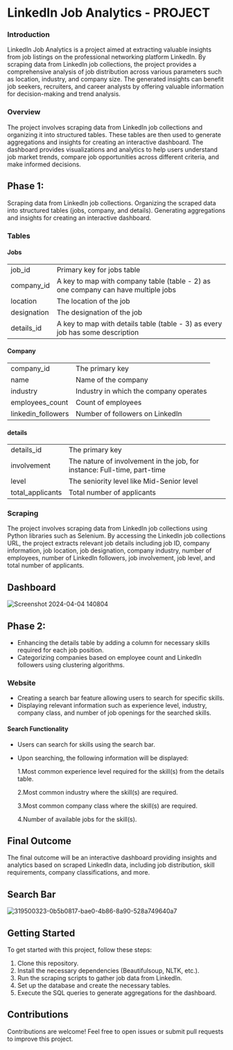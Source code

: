 # LinkedIn Job Analytics - PROJECT

### Introduction

LinkedIn Job Analytics is a project aimed at extracting valuable insights from job listings on the professional networking platform LinkedIn. By scraping data from LinkedIn job collections, the project provides a comprehensive analysis of job distribution across various parameters such as location, industry, and company size. The generated insights can benefit job seekers, recruiters, and career analysts by offering valuable information for decision-making and trend analysis.

### Overview

The project involves scraping data from LinkedIn job collections and organizing it into structured tables. These tables are then used to generate aggregations and insights for creating an interactive dashboard. The dashboard provides visualizations and analytics to help users understand job market trends, compare job opportunities across different criteria, and make informed decisions.

## Phase 1:

Scraping data from LinkedIn job collections.
Organizing the scraped data into structured tables (jobs, company, and details).
Generating aggregations and insights for creating an interactive dashboard.

### Tables

#### Jobs

|   |   |
| ------------ | ------------ |
| job_id  | Primary key for jobs table  |
|  company_id |  A key to map with company table (table - 2) as one company can have multiple jobs  |
|  location |   The location of the job |
| designation  |  The designation of the job |
| details_id  | A key to map with details table (table - 3) as every job has some description  |

#### Company
|   |   |
| ------------ | ------------ |
|  company_id |  The primary key |
|  name |  Name of the company |
| industry  |   Industry in which the company operates |
|  employees_count |  Count of employees |
| linkedin_followers  | Number of followers on LinkedIn  |

#### details
|   |   |
| ------------ | ------------ |
|  details_id |  The primary key |
|  involvement |  The nature of involvement in the job, for instance: Full-time, part-time  |
| level  |  The seniority level like Mid-Senior level |
| total_applicants  |  Total number of applicants |

### Scraping 
The project involves scraping data from LinkedIn job collections using Python libraries such as Selenium. By accessing the LinkedIn job collections URL, the project extracts relevant job details including job ID, company information, job location, job designation, company industry, number of employees, number of LinkedIn followers, job involvement, job level, and total number of applicants.

## Dashboard
![Screenshot 2024-04-04 140804](https://github.com/BIB-HACKER/linkedin-Job_Analytics/assets/87580111/f7660e31-0428-4a24-a61f-26eba434cf2a)

## Phase 2: 

- Enhancing the details table by adding a column for necessary skills required for each job 
   position.
- Categorizing companies based on employee count and LinkedIn followers using clustering 
  algorithms.

### Website
- Creating a search bar feature allowing users to search for specific skills.
- Displaying relevant information such as experience level, industry, company class, and number 
  of job openings for the searched skills.
#### Search Functionality
- Users can search for skills using the search bar.
- Upon searching, the following information will be displayed:

  1.Most common experience level required for the skill(s) from the details table.
  
  2.Most common industry where the skill(s) are required.
  
  3.Most common company class where the skill(s) are required.
  
  4.Number of available jobs for the skill(s).

## Final Outcome

The final outcome will be an interactive dashboard providing insights and analytics based on scraped LinkedIn data, including job distribution, skill requirements, company classifications, and more.

## Search Bar
![319500323-0b5b0817-bae0-4b86-8a90-528a749640a7](https://github.com/BIB-HACKER/linkedin-Job_Analytics/assets/87580111/b788b043-c042-4505-a022-91b26b720c10)


## Getting Started

To get started with this project, follow these steps:

1. Clone this repository.
2. Install the necessary dependencies (Beautifulsoup, NLTK, etc.).
3. Run the scraping scripts to gather job data from LinkedIn.
4. Set up the database and create the necessary tables.
5. Execute the SQL queries to generate aggregations for the dashboard.

## Contributions

Contributions are welcome! Feel free to open issues or submit pull requests to improve this project.
